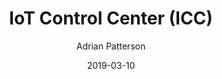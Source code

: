 ---
author: "Adrian Patterson"
title: "IoT Control Center (ICC)"
date: "2019-03-10"
description: "ICC, the home-made control center for IoT devices hosted on a RaspberryPi. This is the story of how it came to be, the technical implementation, and its downfall."
summary: "Home-made control center for IoT devices, hosted on a RaspberryPi."
tags: ["Personal Projects"]
categories: ["Software"]
ShowToc: true
TocOpen: true
---
